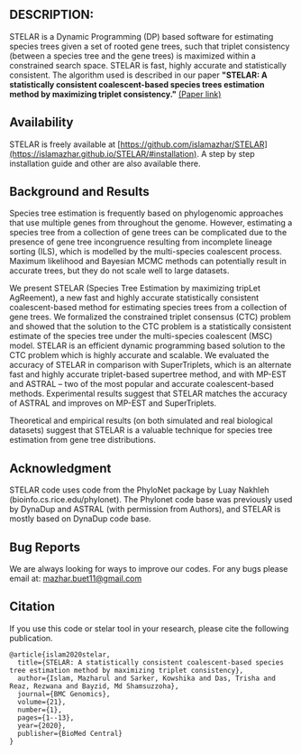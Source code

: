 ## DESCRIPTION:

STELAR is a Dynamic Programming (DP) based software for estimating species trees given a set of rooted gene trees, such that triplet consistency (between a species tree and the gene trees) is maximized within a constrained search space. STELAR is fast, highly accurate and statistically consistent. 
The algorithm used is described in our paper **"STELAR: A statistically consistent coalescent-based species trees estimation method by maximizing triplet consistency."** [(Paper link)](https://bmcgenomics.biomedcentral.com/articles/10.1186/s12864-020-6519-y)

## Availability

STELAR is freely available at [https://github.com/islamazhar/STELAR](https://islamazhar.github.io/STELAR/#installation). 
A step by step installation guide and other are also available there.

## Background and Results
Species tree estimation is frequently based on phylogenomic approaches that use multiple genes from throughout the genome. 
However, estimating a species tree from a collection of gene trees can be complicated due to the presence of gene tree incongruence resulting from incomplete lineage sorting (ILS), which is modelled by the multi-species coalescent process. 
Maximum likelihood and Bayesian MCMC methods can potentially result in accurate trees, but they do not scale well to large datasets.

We present STELAR (Species Tree Estimation by maximizing tripLet AgReement), a new fast and highly accurate statistically consistent coalescent-based method for estimating species trees from a collection of gene trees. We formalized the constrained triplet consensus (CTC) problem and showed that the solution to the CTC problem is a statistically consistent estimate of the species tree under the multi-species coalescent (MSC) model. STELAR is an efficient dynamic programming based solution to the CTC problem which is highly accurate and scalable. We evaluated the accuracy of STELAR in comparison with SuperTriplets, which is an alternate fast and highly accurate triplet-based supertree method, and with MP-EST and ASTRAL – two of the most popular and accurate coalescent-based methods. Experimental results suggest that STELAR matches the accuracy of ASTRAL and improves on MP-EST and SuperTriplets.

Theoretical and empirical results (on both simulated and real biological datasets) suggest that 
STELAR is a valuable technique for species tree estimation from gene tree distributions.

## Acknowledgment
STELAR code uses code from the PhyloNet package by Luay Nakhleh (bioinfo.cs.rice.edu/phylonet). 
The Phylonet code base was previously used by DynaDup and ASTRAL (with permission from Authors), and 
STELAR is mostly based on DynaDup code base.

## Bug Reports
We are always looking for ways to improve our codes. For any bugs please email at: mazhar.buet11@gmail.com

## Citation
If you use this code or stelar tool in your research, please cite the following publication.
```
@article{islam2020stelar,
  title={STELAR: A statistically consistent coalescent-based species tree estimation method by maximizing triplet consistency},
  author={Islam, Mazharul and Sarker, Kowshika and Das, Trisha and Reaz, Rezwana and Bayzid, Md Shamsuzzoha},
  journal={BMC Genomics},
  volume={21},
  number={1},
  pages={1--13},
  year={2020},
  publisher={BioMed Central}
}
```
